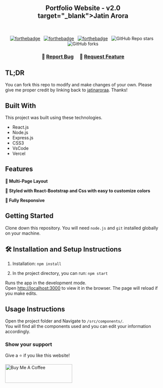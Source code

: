<h2 align="center">
  Portfolio Website - v2.0<br/>
  <a

target="\_blank">Jatin Arora</a>

  <!-- href="https://jatinarora.vercel.app/" -->

</h2>
<!-- <div align="center">
  <img alt="Demo" src="./Images/readme-img1.png" />
</div> -->

<br/>
<center>

[![forthebadge](https://forthebadge.com/images/badges/built-with-love.svg)](https://forthebadge.com) &nbsp;
[![forthebadge](https://forthebadge.com/images/badges/made-with-javascript.svg)](https://forthebadge.com) &nbsp;
[![forthebadge](https://forthebadge.com/images/badges/open-source.svg)](https://forthebadge.com) &nbsp;
![GitHub Repo stars](https://img.shields.io/github/stars/jatinaroraa/Portfolio?color=red&logo=github&style=for-the-badge) &nbsp;
![GitHub forks](https://img.shields.io/github/forks/jatinaroraa/Portfolio?color=red&logo=github&style=for-the-badge)

</center>

<h3 align="center">
    🔹
    <a href="https://github.com/jatinaroraa/Portfolio/issues">Report Bug</a> &nbsp; &nbsp;
    🔹
    <a href="https://github.com/jatinaroraa/Portfolio/issues">Request Feature</a>
</h3>

## TL;DR

You can fork this repo to modify and make changes of your own. Please give me proper credit by linking back to [jatinaroraa](https://github.com/jatinaroraa/Portfolio). Thanks!

## Built With

<!-- My personal portfolio

<a href="https://soumyajit.vercel.app/"target="\_blank">soumyajit.tech</a> which features some of my github projects as well as my resume and technical skills.<br/> -->

This project was built using these technologies.

- React.js
- Node.js
- Express.js
- CSS3
- VsCode
- Vercel

## Features

**📖 Multi-Page Layout**

**🎨 Styled with React-Bootstrap and Css with easy to customize colors**

**📱 Fully Responsive**

## Getting Started

Clone down this repository. You will need `node.js` and `git` installed globally on your machine.

## 🛠 Installation and Setup Instructions

1. Installation: `npm install`

2. In the project directory, you can run: `npm start`

Runs the app in the development mode.\
Open [http://localhost:3000](http://localhost:3000) to view it in the browser.
The page will reload if you make edits.

## Usage Instructions

Open the project folder and Navigate to `/src/components/`. <br/>
You will find all the components used and you can edit your information accordingly.

### Show your support

Give a ⭐ if you like this website!

<a href="https://www.buymeacoffee.com/soumyajit4419" target="_blank"><img src="https://cdn.buymeacoffee.com/buttons/v2/default-violet.png" alt="Buy Me A Coffee" height= "60px" width= "217px" ></a>
